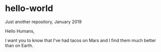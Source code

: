 # hello-world
Just another repository, January 2019 

Hello Humans,

I want you to know that I've had tacos on Mars and I find them much better than on Earth. 
